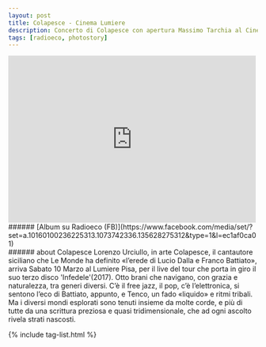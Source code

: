 ```yaml
---
layout: post
title: Colapesce - Cinema Lumiere
description: Concerto di Colapesce con apertura Massimo Tarchia al Cinema Lumiere (PI)
tags: [radioeco, photostory]
---
```


<div class="media-container">
<iframe src="https://www.facebook.com/plugins/post.php?href=https%3A%2F%2Fwww.facebook.com%2FRadioeco%2Fphotos%2Fa.10160100236225313%2F10160100241015313%2F%3Ftype%3D3&width=500" width="500" height="338" style="border:none;overflow:hidden" scrolling="no" frameborder="0" allowTransparency="true" allow="encrypted-media"></iframe>
</div>
###### [Album su Radioeco (FB)](https://www.facebook.com/media/set/?set=a.10160100236225313.1073742336.135628275312&type=1&l=ec1af0ca01)
<br>
###### about Colapesce
Lorenzo Urciullo, in arte Colapesce, il cantautore siciliano che Le Monde ha definito «l’erede di Lucio Dalla e Franco Battiato», arriva Sabato 10 Marzo al Lumiere Pisa, per il live del tour che porta in giro il suo terzo disco 'Infedele'(2017). Otto brani che navigano, con grazia e naturalezza, tra generi diversi. C’è il free jazz, il pop, c’è l’elettronica, si sentono l’eco di Battiato, appunto, e Tenco, un fado «liquido» e ritmi tribali. Ma i diversi mondi esplorati sono tenuti insieme da molte corde, e più di tutte da una scrittura preziosa e quasi tridimensionale, che ad ogni ascolto rivela strati nascosti.

{% include tag-list.html %}

